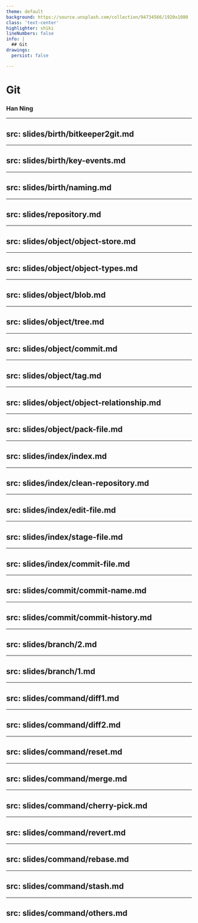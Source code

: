 ```yaml
---
theme: default
background: https://source.unsplash.com/collection/94734566/1920x1080
class: 'text-center'
highlighter: shiki
lineNumbers: false
info: |
  ## Git
drawings:
  persist: false

---
```


# Git

### Han Ning

---
src: slides/birth/bitkeeper2git.md
---

---
src: slides/birth/key-events.md
---

---
src: slides/birth/naming.md
---

---
src: slides/repository.md
---

---
src: slides/object/object-store.md
---

---
src: slides/object/object-types.md
---

---
src: slides/object/blob.md
---

---
src: slides/object/tree.md
---


---
src: slides/object/commit.md
---

---
src: slides/object/tag.md
---

---
src: slides/object/object-relationship.md
---

---
src: slides/object/pack-file.md
---

---
src: slides/index/index.md
---

---
src: slides/index/clean-repository.md
---

---
src: slides/index/edit-file.md
---

---
src: slides/index/stage-file.md
---

---
src: slides/index/commit-file.md
---

---
src: slides/commit/commit-name.md
---

---
src: slides/commit/commit-history.md
---

---
src: slides/branch/2.md
---

---
src: slides/branch/1.md
---

---
src: slides/command/diff1.md
---

---
src: slides/command/diff2.md
---

---
src: slides/command/reset.md
---

---
src: slides/command/merge.md
---

---
src: slides/command/cherry-pick.md
---

---
src: slides/command/revert.md
---

---
src: slides/command/rebase.md
---

---
src: slides/command/stash.md
---

---
src: slides/command/others.md
---
